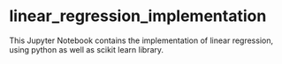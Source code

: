 # linear_regression_implementation
This Jupyter Notebook contains the implementation of linear regression, using python as well as scikit learn library.
